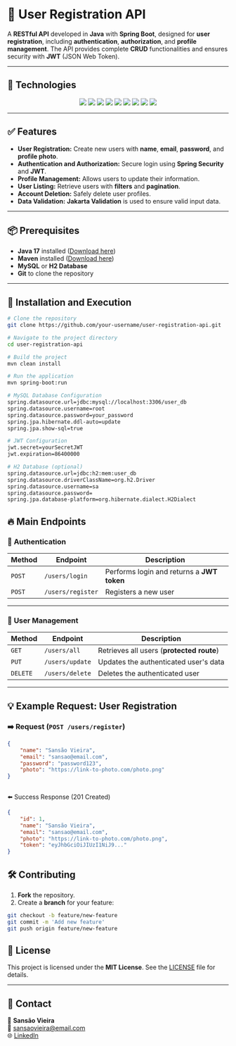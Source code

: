 # 📂 User Registration API  

A **RESTful API** developed in **Java** with **Spring Boot**, designed for **user registration**, including **authentication**, **authorization**, and **profile management**. The API provides complete **CRUD** functionalities and ensures security with **JWT** (JSON Web Token).  

---

## 🚀 Technologies  

<p align="center">
  <img src="https://img.shields.io/badge/Java-ED8B00?style=for-the-badge&logo=java&logoColor=white" />
  <img src="https://img.shields.io/badge/Spring_Boot-6DB33F?style=for-the-badge&logo=spring&logoColor=white" />
  <img src="https://img.shields.io/badge/JPA-Hibernate-blue?style=for-the-badge" />
  <img src="https://img.shields.io/badge/Spring_Security-6DB33F?style=for-the-badge&logo=spring&logoColor=white" />
  <img src="https://img.shields.io/badge/JWT-black?style=for-the-badge&logo=JSON%20web%20tokens" />
  <img src="https://img.shields.io/badge/MySQL-4479A1?style=for-the-badge&logo=mysql&logoColor=white" />
  <img src="https://img.shields.io/badge/H2_Database-003545?style=for-the-badge&logo=h2&logoColor=white" />
  <img src="https://img.shields.io/badge/Lombok-9b4993?style=for-the-badge&logo=lombok&logoColor=white" />
  <img src="https://img.shields.io/badge/Maven-C71A36?style=for-the-badge&logo=apache-maven&logoColor=white" />
</p>

---

## ✅ Features  

- **User Registration:** Create new users with **name**, **email**, **password**, and **profile photo**.  
- **Authentication and Authorization:** Secure login using **Spring Security** and **JWT**.  
- **Profile Management:** Allows users to update their information.  
- **User Listing:** Retrieve users with **filters** and **pagination**.  
- **Account Deletion:** Safely delete user profiles.  
- **Data Validation:** **Jakarta Validation** is used to ensure valid input data.  

---

## 📦 Prerequisites  

- **Java 17** installed ([Download here](https://adoptium.net))  
- **Maven** installed ([Download here](https://maven.apache.org))  
- **MySQL** or **H2 Database**  
- **Git** to clone the repository  

---

## 🚦 Installation and Execution  

```bash
# Clone the repository
git clone https://github.com/your-username/user-registration-api.git

# Navigate to the project directory
cd user-registration-api

# Build the project
mvn clean install

# Run the application
mvn spring-boot:run

````

```bash
# MySQL Database Configuration
spring.datasource.url=jdbc:mysql://localhost:3306/user_db
spring.datasource.username=root
spring.datasource.password=your_password
spring.jpa.hibernate.ddl-auto=update
spring.jpa.show-sql=true

# JWT Configuration
jwt.secret=yourSecretJWT
jwt.expiration=86400000

# H2 Database (optional)
spring.datasource.url=jdbc:h2:mem:user_db
spring.datasource.driverClassName=org.h2.Driver
spring.datasource.username=sa
spring.datasource.password=
spring.jpa.database-platform=org.hibernate.dialect.H2Dialect
````
## 🔥 Main Endpoints  

### 🚪 **Authentication**  

| Method | Endpoint         | Description                                   |
|--------|------------------|-----------------------------------------------|
| `POST` | `/users/login`   | Performs login and returns a **JWT token**    |
| `POST` | `/users/register`| Registers a new user                          |

---

### 👤 **User Management**  

| Method   | Endpoint          | Description                                  |
|-----------|------------------|----------------------------------------------|
| `GET`    | `/users/all`      | Retrieves all users (**protected route**)    |
| `PUT`    | `/users/update`   | Updates the authenticated user's data        |
| `DELETE` | `/users/delete`   | Deletes the authenticated user               |

---

## 💡 Example Request: User Registration  

### ➡️ **Request (`POST /users/register`)**  

```json
{
    "name": "Sansão Vieira",
    "email": "sansao@email.com",
    "password": "password123",
    "photo": "https://link-to-photo.com/photo.png"
}
 
```
⬅️ Success Response (201 Created)  
```json
{
    "id": 1,
    "name": "Sansão Vieira",
    "email": "sansao@email.com",
    "photo": "https://link-to-photo.com/photo.png",
    "token": "eyJhbGciOiJIUzI1NiJ9..."
}
```
## 🛠️ Contributing  

1. **Fork** the repository.  
2. Create a **branch** for your feature:  

```bash
git checkout -b feature/new-feature
git commit -m 'Add new feature'
git push origin feature/new-feature
```

## 📄 License  
This project is licensed under the **MIT License**. See the [LICENSE](LICENSE) file for details.  

---

## 📧 Contact  
📍 **Sansão Vieira**  
📧 [sansaovieira@email.com](mailto:sansaovieira@email.com)  
🌐 [LinkedIn](https://www.linkedin.com/in/sansaovieira)  



